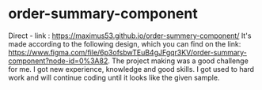 # order-summary-component
Direct - link : https://maximus53.github.io/order-summery-component/
It's made according to the following design, which you can find on the link: https://www.figma.com/file/6p3ofsbwTEuB4gJFgqr3KV/order-summary-component?node-id=0%3A82.
The project making was a good challenge for me. I got new experience, knowledge and good skills. I got used to hard work and will continue coding until it looks like the given sample.

